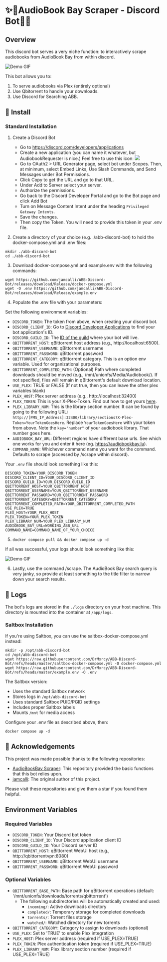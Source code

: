 # ✨🤖AudioBook Bay Scraper - Discord Bot🤖✨

## Overview

This discord bot serves a very niche function: to interactively scrape audiobooks from AudioBook Bay from within discord. 

![Demo GIF](./docs/images/abb-discord-demo.gif)

This bot allows you to:
1. To serve audiobooks via Plex (entirely optional)
2. Use Qbitorrent to handle your downloads.
3. Use Discord for Searching ABB.

## 🏁 Install

### Standard Installation

1. Create a Discord Bot
   - Go to https://discord.com/developers/applications
   - Create a new application (you can name it whatever, but AudiobookRequester is nice.) Feel free to use this icon: ![](./docs/images/ABB-Discord.png)
   - Go to OAuth2 > URL Generator page, select bot under Scopes. Then, at minimum, select Embed Links, Use Slash Commands, and Send Messages under Bot Permissions.
   - Click Copy to get the URL and go to that URL.
   - Under Add to Server select your server.
   - Authorize the permissions.
   - Go back to the Discord Developer Portal and go to the Bot page and click Add Bot
   - Turn on Message Content Intent under the heading `Privileged Gateway Intents`.
   - Save the changes.
   - Then copy the Token. You will need to provide this token in your .env file.

2. Create a directory of your choice (e.g. ./abb-discord-bot) to hold the docker-compose.yml and .env files:

```shell
mkdir ./abb-discord-bot
cd ./abb-discord-bot 
```

  3. Download docker-compose.yml and example.env with the following commands:

```
wget https://github.com/jamcalli/ABB-Discord-Bot/releases/download/Release/docker-compose.yml
wget -O .env https://github.com/jamcalli/ABB-Discord-Bot/releases/download/Release/example.env
```
  4. Populate the .env file with your parameters:

Set the following environment variables:

- `DISCORD_TOKEN`: The token from above, when creating your discord bot.
- `DISCORD_CLIENT_ID`: Go to [Discord Developer Applications](https://discord.com/developers/applications) to find your bot application's ID.
- `DISCORD_GUILD_ID`: The [ID of the guild](https://en.wikipedia.org/wiki/Template:Discord_channel#:~:text=To%20get%20the%20channel%2Fserver,to%20get%20the%20guild%20ID.) where your bot will live.
- `QBITTORRENT_HOST`: qBittorrent host address (e.g., http://localhost:6500).
- `QBITTORRENT_USERNAME`: qBittorrent username
- `QBITTORRENT_PASSWORD`: qBittorrent password
- `QBITTORRENT_CATEGORY`: qBittorrent category. This is an option env variable. Used for organizational purposes. 
- `QBITTORRENT_COMPLETED_PATH`: (Optional) Path where completed downloads should be moved (e.g., /mnt/unionfs/Media/Audiobook/). If not specified, files will remain in qBittorrent's default download location.
- `USE_PLEX`: TRUE or FALSE (If not true, then you can leave the other plex variables blank)
- `PLEX_HOST`: Plex server address (e.g., http://localhost:32400)
- `PLEX_TOKEN`: This is your X-Plex-Token. Find out how to get yours [here](https://support.plex.tv/articles/204059436-finding-an-authentication-token-x-plex-token/).
- `PLEX_LIBRARY_NUM`: This is the library section number. It can be found by going to the following URL: `http://[PMS_IP_Address]:32400/library/sections?X-Plex-Token=YourTokenGoesHere`. Replace `YourTokenGoesHere` with your token from above. Note the `key="number"` of your audiobook library. That number goes here.
- `AUDIOBOOK_BAY_URL`: Different regions have different base urls. See which one works for you and enter it here (eg. https://audiobookbay.lu).
- `COMMAND_NAME`: Whichever command name you want for the command. Defaults to scrape (accessed by /scrape within discord).

Your `.env` file should look something like this:

```env
DISCORD_TOKEN=YOUR_DISCORD_TOKEN
DISCORD_CLIENT_ID=YOUR_DISCORD_CLIENT_ID
DISCORD_GUILD_ID=YOUR_DISCORD_GUILD_ID
QBITTORRENT_HOST=YOUR_QBITTORRENT_HOST
QBITTORRENT_USERNAME=YOUR_QBITTORRENT_USERNAME
QBITTORRENT_PASSWORD=YOUR_QBITTORRENT_PASSWORD
QBITTORRENT_CATEGORY=QBITTORRENT_CATEGORY
QBITTORRENT_COMPLETED_PATH=YOUR_QBITTORRENT_COMPLETED_PATH
USE_PLEX=TRUE
PLEX_HOST=YOUR_PLEX_HOST
PLEX_TOKEN=YOUR_PLEX_TOKEN
PLEX_LIBRARY_NUM=YOUR_PLEX_LIBRARY_NUM
AUDIOBOOK_BAY_URL=WORKING_ABB_URL
COMMAND_NAME=COMMAND_NAME_OF_YOUR_CHOICE
```
5. `docker compose pull && docker compose up -d`

If all was successful, your logs should look something like this:

![Demo GIF](./docs/images/abb-discord-init-logs.JPG)

6. Lastly, use the command /scrape. The AudioBook Bay search query is very janky, so provide at least something to the title filter to narrow down your search results.

## 📝 Logs
The bot's logs are stored in the `./logs` directory on your host machine. This directory is mounted into the container at `/app/logs`.

### Saltbox Installation

If you're using Saltbox, you can use the saltbox-docker-compose.yml instead:

```shell
mkdir -p /opt/abb-discord-bot
cd /opt/abb-discord-bot
wget https://raw.githubusercontent.com/DrMxrcy/ABB-Discord-Bot/refs/heads/master/saltbox-docker-compose.yml -O docker-compose.yml
wget https://raw.githubusercontent.com/DrMxrcy/ABB-Discord-Bot/refs/heads/master/example.env -O .env
```

The Saltbox version:
- Uses the standard Saltbox network
- Stores logs in `/opt/abb-discord-bot`
- Uses standard Saltbox PUID/PGID settings
- Includes proper Saltbox labels
- Mounts `/mnt` for media access

Configure your .env file as described above, then:

```shell
docker compose up -d
```


## 🙏 Acknowledgements

This project was made possible thanks to the following repositories:


- [AudioBookBay Scraper](https://github.com/licavalentin/audiobookbay): This repository provided the basic functions that this bot relies upon.
- [jamcalli](https://github.com/jamcalli): The original author of this project.

Please visit these repositories and give them a star if you found them helpful.

## Environment Variables

### Required Variables
- `DISCORD_TOKEN`: Your Discord bot token
- `DISCORD_CLIENT_ID`: Your Discord application client ID
- `DISCORD_GUILD_ID`: Your Discord server ID
- `QBITTORRENT_HOST`: qBittorrent WebUI host (e.g., http://qbittorrentvpn:8080)
- `QBITTORRENT_USERNAME`: qBittorrent WebUI username
- `QBITTORRENT_PASSWORD`: qBittorrent WebUI password

### Optional Variables
- `QBITTORRENT_BASE_PATH`: Base path for qBittorrent operations (default: '/mnt/unionfs/downloads/torrents/qbittorrent')
  - The following subdirectories will be automatically created and used:
    - `incoming/`: Active downloads directory
    - `completed/`: Temporary storage for completed downloads
    - `torrents/`: Torrent files storage
    - `watched/`: Watched directory for new torrents
- `QBITTORRENT_CATEGORY`: Category to assign to downloads (optional)
- `USE_PLEX`: Set to 'TRUE' to enable Plex integration
- `PLEX_HOST`: Plex server address (required if USE_PLEX=TRUE)
- `PLEX_TOKEN`: Plex authentication token (required if USE_PLEX=TRUE)
- `PLEX_LIBRARY_NUM`: Plex library section number (required if USE_PLEX=TRUE)
